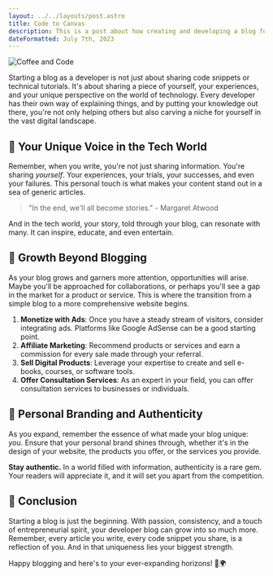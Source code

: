 ```yaml
---
layout: ../../layouts/post.astro
title: Code to Canvas
description: This is a post about how creating and developing a blog for yourself can be beneficial and how building your audience is important.
dateFormatted: July 7th, 2023
---
```


![Coffee and Code](/assets/images/posts/code-canvas.jpg)

Starting a blog as a developer is not just about sharing code snippets or technical tutorials. It's about sharing a piece of yourself, your experiences, and your unique perspective on the world of technology. Every developer has their own way of explaining things, and by putting your knowledge out there, you're not only helping others but also carving a niche for yourself in the vast digital landscape.

## 📝 **Your Unique Voice in the Tech World**

Remember, when you write, you're not just sharing information. You're sharing *yourself*. Your experiences, your trials, your successes, and even your failures. This personal touch is what makes your content stand out in a sea of generic articles.

> "In the end, we'll all become stories." - Margaret Atwood

And in the tech world, your story, told through your blog, can resonate with many. It can inspire, educate, and even entertain.

## 🌱 **Growth Beyond Blogging**

As your blog grows and garners more attention, opportunities will arise. Maybe you'll be approached for collaborations, or perhaps you'll see a gap in the market for a product or service. This is where the transition from a simple blog to a more comprehensive website begins.

1. **Monetize with Ads**: Once you have a steady stream of visitors, consider integrating ads. Platforms like Google AdSense can be a good starting point.
2. **Affiliate Marketing**: Recommend products or services and earn a commission for every sale made through your referral.
3. **Sell Digital Products**: Leverage your expertise to create and sell e-books, courses, or software tools.
4. **Offer Consultation Services**: As an expert in your field, you can offer consultation services to businesses or individuals.

## 🎨 **Personal Branding and Authenticity**

As you expand, remember the essence of what made your blog unique: *you*. Ensure that your personal brand shines through, whether it's in the design of your website, the products you offer, or the services you provide.

**Stay authentic.** In a world filled with information, authenticity is a rare gem. Your readers will appreciate it, and it will set you apart from the competition.

## 🌟 **Conclusion**

Starting a blog is just the beginning. With passion, consistency, and a touch of entrepreneurial spirit, your developer blog can grow into so much more. Remember, every article you write, every code snippet you share, is a reflection of you. And in that uniqueness lies your biggest strength.

Happy blogging and here's to your ever-expanding horizons! 🚀🌍